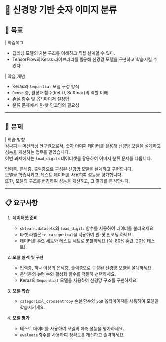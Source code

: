 # 🔢 신경망 기반 숫자 이미지 분류

## 🎯 목표
| 학습목표  
- 딥러닝 모델의 기본 구조를 이해하고 직접 설계할 수 있다.  
- TensorFlow의 Keras 라이브러리를 활용해 신경망 모델을 구현하고 학습시킬 수 있다.  

| 학습 개념  
- Keras의 `Sequential` 모델 구성 방식  
- `Dense` 층, 활성화 함수(ReLU, Softmax)의 역할 이해  
- 손실 함수 및 옵티마이저 설정법  
- 분류 문제에서 원-핫 인코딩의 필요성  

---

## 📌 문제
| 학습 방향  
김싸피는 머신러닝 연구원으로서, 숫자 이미지 데이터를 활용해 신경망 모델을 설계하고 성능을 개선하는 업무를 맡았습니다.  
이번 과제에서는 `load_digits` 데이터셋을 활용하여 이미지 분류 문제를 다룹니다.  

입력층, 은닉층, 출력층으로 구성된 신경망 모델을 설계하고 구현합니다.  
모델을 학습시키고, 테스트 데이터를 사용하여 성능을 평가합니다.  
또한, 모델의 구조를 변경하여 성능을 개선하고, 그 결과를 분석합니다.  

---

## 📋 요구사항
1. **데이터셋 준비**  
   - `sklearn.datasets`의 `load_digits` 함수를 사용하여 데이터를 불러오세요.  
   - 타겟 라벨은 `to_categorical`을 사용하여 원-핫 인코딩 하세요.  
   - 데이터를 훈련 세트와 테스트 세트로 분할하세요 (예: 80% 훈련, 20% 테스트).  

2. **모델 설계 및 구현**  
   - 입력층, 하나 이상의 은닉층, 출력층으로 구성된 신경망 모델을 설계하세요.  
   - 은닉층의 뉴런 수와 활성화 함수를 적절히 선택하세요.  
   - Keras의 `Sequential` 모델을 사용하여 신경망 구조를 구현하세요.  

3. **모델 학습**  
   - `categorical_crossentropy` 손실 함수와 `SGD` 옵티마이저를 사용하여 모델을 학습시키세요.  

4. **모델 평가**  
   - 테스트 데이터를 사용하여 모델의 예측 성능을 평가하세요.  
   - `evaluate` 함수를 사용하여 정확도를 계산하고 출력하세요.  
